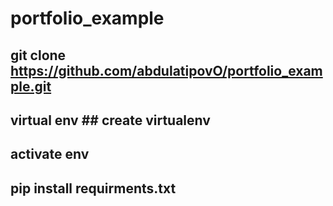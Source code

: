 # portfolio_example
## git clone https://github.com/abdulatipovO/portfolio_example.git
## virtual env  ## create virtualenv
## activate env
## pip install requirments.txt

